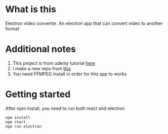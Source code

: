 # What is this

Electron video converter. An electron app that can convert video to another format

# Additional notes

1. This project is from udemy tutorial [here](https://www.udemy.com/electron-react-tutorial)
2. I make a new repo from [this](https://github.com/StephenGrider/ElectronCode/tree/master/boilerplates/convert)
3. You need FFMPEG install in order for this app to works

# Getting started

After npm install, you need to run both react and electron

```
npm install
npm start
npm run electron
```

